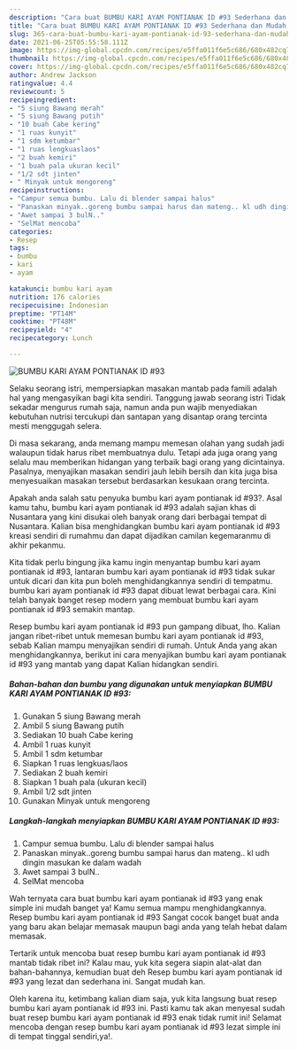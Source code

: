 ```yaml
---
description: "Cara buat BUMBU KARI AYAM PONTIANAK ID #93 Sederhana dan Mudah Dibuat"
title: "Cara buat BUMBU KARI AYAM PONTIANAK ID #93 Sederhana dan Mudah Dibuat"
slug: 365-cara-buat-bumbu-kari-ayam-pontianak-id-93-sederhana-dan-mudah-dibuat
date: 2021-06-25T05:55:58.111Z
image: https://img-global.cpcdn.com/recipes/e5ffa011f6e5c686/680x482cq70/bumbu-kari-ayam-pontianak-id-93-foto-resep-utama.jpg
thumbnail: https://img-global.cpcdn.com/recipes/e5ffa011f6e5c686/680x482cq70/bumbu-kari-ayam-pontianak-id-93-foto-resep-utama.jpg
cover: https://img-global.cpcdn.com/recipes/e5ffa011f6e5c686/680x482cq70/bumbu-kari-ayam-pontianak-id-93-foto-resep-utama.jpg
author: Andrew Jackson
ratingvalue: 4.4
reviewcount: 5
recipeingredient:
- "5 siung Bawang merah"
- "5 siung Bawang putih"
- "10 buah Cabe kering"
- "1 ruas kunyit"
- "1 sdm ketumbar"
- "1 ruas lengkuaslaos"
- "2 buah kemiri"
- "1 buah pala ukuran kecil"
- "1/2 sdt jinten"
- " Minyak untuk mengoreng"
recipeinstructions:
- "Campur semua bumbu. Lalu di blender sampai halus"
- "Panaskan minyak..goreng bumbu sampai harus dan mateng.. kl udh dingin masukan ke dalam wadah"
- "Awet sampai 3 bulN.."
- "SelMat mencoba"
categories:
- Resep
tags:
- bumbu
- kari
- ayam

katakunci: bumbu kari ayam 
nutrition: 176 calories
recipecuisine: Indonesian
preptime: "PT14M"
cooktime: "PT48M"
recipeyield: "4"
recipecategory: Lunch

---
```



![BUMBU KARI AYAM PONTIANAK ID #93](https://img-global.cpcdn.com/recipes/e5ffa011f6e5c686/680x482cq70/bumbu-kari-ayam-pontianak-id-93-foto-resep-utama.jpg)

Selaku seorang istri, mempersiapkan masakan mantab pada famili adalah hal yang mengasyikan bagi kita sendiri. Tanggung jawab seorang istri Tidak sekadar mengurus rumah saja, namun anda pun wajib menyediakan kebutuhan nutrisi tercukupi dan santapan yang disantap orang tercinta mesti menggugah selera.

Di masa  sekarang, anda memang mampu memesan olahan yang sudah jadi walaupun tidak harus ribet membuatnya dulu. Tetapi ada juga orang yang selalu mau memberikan hidangan yang terbaik bagi orang yang dicintainya. Pasalnya, menyajikan masakan sendiri jauh lebih bersih dan kita juga bisa menyesuaikan masakan tersebut berdasarkan kesukaan orang tercinta. 



Apakah anda salah satu penyuka bumbu kari ayam pontianak id #93?. Asal kamu tahu, bumbu kari ayam pontianak id #93 adalah sajian khas di Nusantara yang kini disukai oleh banyak orang dari berbagai tempat di Nusantara. Kalian bisa menghidangkan bumbu kari ayam pontianak id #93 kreasi sendiri di rumahmu dan dapat dijadikan camilan kegemaranmu di akhir pekanmu.

Kita tidak perlu bingung jika kamu ingin menyantap bumbu kari ayam pontianak id #93, lantaran bumbu kari ayam pontianak id #93 tidak sukar untuk dicari dan kita pun boleh menghidangkannya sendiri di tempatmu. bumbu kari ayam pontianak id #93 dapat dibuat lewat berbagai cara. Kini telah banyak banget resep modern yang membuat bumbu kari ayam pontianak id #93 semakin mantap.

Resep bumbu kari ayam pontianak id #93 pun gampang dibuat, lho. Kalian jangan ribet-ribet untuk memesan bumbu kari ayam pontianak id #93, sebab Kalian mampu menyajikan sendiri di rumah. Untuk Anda yang akan menghidangkannya, berikut ini cara menyajikan bumbu kari ayam pontianak id #93 yang mantab yang dapat Kalian hidangkan sendiri.

<!--inarticleads1-->

##### Bahan-bahan dan bumbu yang digunakan untuk menyiapkan BUMBU KARI AYAM PONTIANAK ID #93:

1. Gunakan 5 siung Bawang merah
1. Ambil 5 siung Bawang putih
1. Sediakan 10 buah Cabe kering
1. Ambil 1 ruas kunyit
1. Ambil 1 sdm ketumbar
1. Siapkan 1 ruas lengkuas/laos
1. Sediakan 2 buah kemiri
1. Siapkan 1 buah pala (ukuran kecil)
1. Ambil 1/2 sdt jinten
1. Gunakan  Minyak untuk mengoreng




<!--inarticleads2-->

##### Langkah-langkah menyiapkan BUMBU KARI AYAM PONTIANAK ID #93:

1. Campur semua bumbu. Lalu di blender sampai halus
1. Panaskan minyak..goreng bumbu sampai harus dan mateng.. kl udh dingin masukan ke dalam wadah
1. Awet sampai 3 bulN..
1. SelMat mencoba




Wah ternyata cara buat bumbu kari ayam pontianak id #93 yang enak simple ini mudah banget ya! Kamu semua mampu menghidangkannya. Resep bumbu kari ayam pontianak id #93 Sangat cocok banget buat anda yang baru akan belajar memasak maupun bagi anda yang telah hebat dalam memasak.

Tertarik untuk mencoba buat resep bumbu kari ayam pontianak id #93 mantab tidak ribet ini? Kalau mau, yuk kita segera siapin alat-alat dan bahan-bahannya, kemudian buat deh Resep bumbu kari ayam pontianak id #93 yang lezat dan sederhana ini. Sangat mudah kan. 

Oleh karena itu, ketimbang kalian diam saja, yuk kita langsung buat resep bumbu kari ayam pontianak id #93 ini. Pasti kamu tak akan menyesal sudah buat resep bumbu kari ayam pontianak id #93 enak tidak rumit ini! Selamat mencoba dengan resep bumbu kari ayam pontianak id #93 lezat simple ini di tempat tinggal sendiri,ya!.

